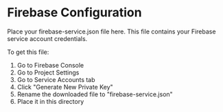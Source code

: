 # Firebase Configuration
Place your firebase-service.json file here. This file contains your Firebase service account credentials.

To get this file:
1. Go to Firebase Console
2. Go to Project Settings
3. Go to Service Accounts tab
4. Click "Generate New Private Key"
5. Rename the downloaded file to "firebase-service.json"
6. Place it in this directory